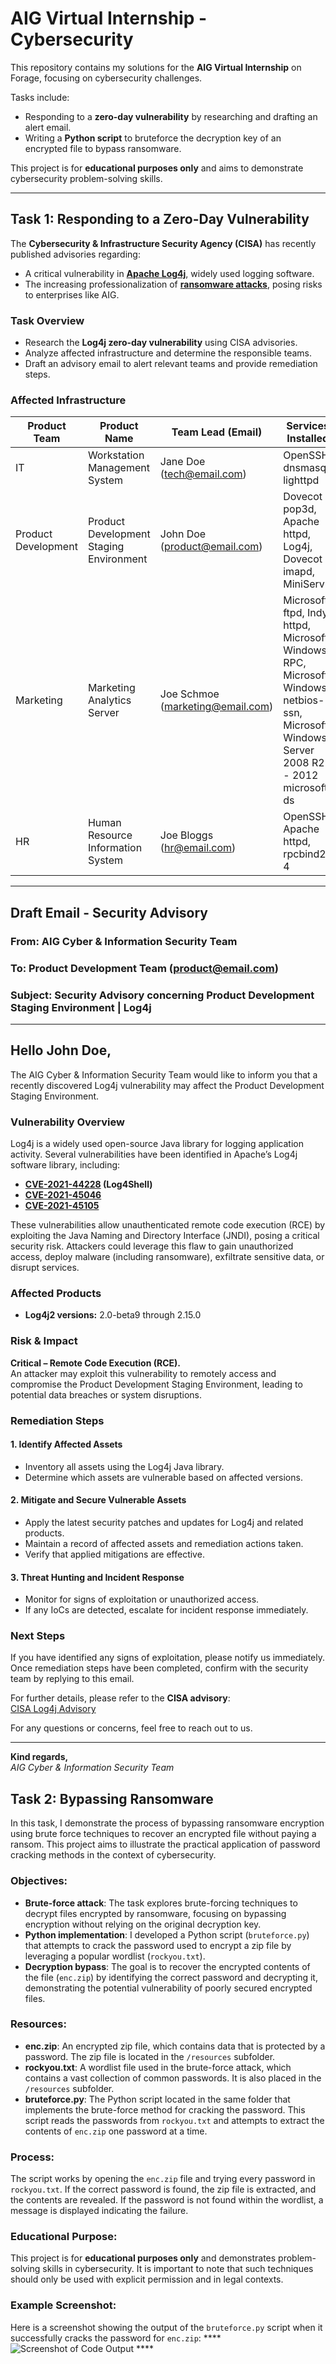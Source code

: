 # AIG Virtual Internship - Cybersecurity

This repository contains my solutions for the **AIG Virtual Internship** on Forage, focusing on cybersecurity challenges.

Tasks include:
- Responding to a **zero-day vulnerability** by researching and drafting an alert email.
- Writing a **Python script** to bruteforce the decryption key of an encrypted file to bypass ransomware.

This project is for **educational purposes only** and aims to demonstrate cybersecurity problem-solving skills.

---

## Task 1: Responding to a Zero-Day Vulnerability

The **Cybersecurity & Infrastructure Security Agency (CISA)** has recently published advisories regarding:
- A critical vulnerability in **[Apache Log4j](https://www.cisa.gov/news-events/cybersecurity-advisories/aa21-356a)**, widely used logging software.
- The increasing professionalization of **[ransomware attacks](https://www.cisa.gov/news/2022/02/09/cisa-fbi-nsa-and-international-partners-issue-advisory-ransomware-trends-2021)**, posing risks to enterprises like AIG.

### Task Overview
- Research the **Log4j zero-day vulnerability** using CISA advisories.
- Analyze affected infrastructure and determine the responsible teams.
- Draft an advisory email to alert relevant teams and provide remediation steps.

### Affected Infrastructure
| Product Team         | Product Name                                | Team Lead (Email)             | Services Installed |
|----------------------|-------------------------------------------|-------------------------------|---------------------|
| IT                  | Workstation Management System             | Jane Doe (tech@email.com)     | OpenSSH, dnsmasq, lighttpd |
| Product Development | Product Development Staging Environment   | John Doe (product@email.com)  | Dovecot pop3d, Apache httpd, Log4j, Dovecot imapd, MiniServ |
| Marketing           | Marketing Analytics Server                | Joe Schmoe (marketing@email.com) | Microsoft ftpd, Indy httpd, Microsoft Windows RPC, Microsoft Windows netbios-ssn, Microsoft Windows Server 2008 R2 - 2012 microsoft ds |
| HR                 | Human Resource Information System         | Joe Bloggs (hr@email.com)     | OpenSSH, Apache httpd, rpcbind2-4 |

---

## Draft Email - Security Advisory  

### **From:** AIG Cyber & Information Security Team  
### **To:** Product Development Team (product@email.com)  
### **Subject:** Security Advisory concerning Product Development Staging Environment | Log4j  

---

## Hello John Doe,  

The AIG Cyber & Information Security Team would like to inform you that a recently discovered Log4j vulnerability may affect the Product Development Staging Environment.  

### **Vulnerability Overview**  
Log4j is a widely used open-source Java library for logging application activity. Several vulnerabilities have been identified in Apache’s Log4j software library, including:  

- **[CVE-2021-44228](https://nvd.nist.gov/vuln/detail/CVE-2021-44228) (Log4Shell)**  
- **[CVE-2021-45046](https://nvd.nist.gov/vuln/detail/CVE-2021-45046)**  
- **[CVE-2021-45105](https://nvd.nist.gov/vuln/detail/CVE-2021-45105)**  

These vulnerabilities allow unauthenticated remote code execution (RCE) by exploiting the Java Naming and Directory Interface (JNDI), posing a critical security risk. Attackers could leverage this flaw to gain unauthorized access, deploy malware (including ransomware), exfiltrate sensitive data, or disrupt services.  

### **Affected Products**  
- **Log4j2 versions:** 2.0-beta9 through 2.15.0  

### **Risk & Impact**  
**Critical – Remote Code Execution (RCE).**  
An attacker may exploit this vulnerability to remotely access and compromise the Product Development Staging Environment, leading to potential data breaches or system disruptions.  

### **Remediation Steps**  

#### **1. Identify Affected Assets**  
- Inventory all assets using the Log4j Java library.  
- Determine which assets are vulnerable based on affected versions.  

#### **2. Mitigate and Secure Vulnerable Assets**  
- Apply the latest security patches and updates for Log4j and related products.  
- Maintain a record of affected assets and remediation actions taken.  
- Verify that applied mitigations are effective.  

#### **3. Threat Hunting and Incident Response**  
- Monitor for signs of exploitation or unauthorized access.  
- If any IoCs are detected, escalate for incident response immediately.  

### **Next Steps**  
If you have identified any signs of exploitation, please notify us immediately. Once remediation steps have been completed, confirm with the security team by replying to this email.  

For further details, please refer to the **CISA advisory**:  
[CISA Log4j Advisory](https://www.cisa.gov/news-events/news/cisa-fbi-nsa-and-international-partners-issue-advisory-ransomware-trends-2021)  

For any questions or concerns, feel free to reach out to us.  

---

**Kind regards,**  
_AIG Cyber & Information Security Team_  


## Task 2: Bypassing Ransomware

In this task, I demonstrate the process of bypassing ransomware encryption using brute force techniques to recover an encrypted file without paying a ransom. This project aims to illustrate the practical application of password cracking methods in the context of cybersecurity.

### Objectives:
- **Brute-force attack**: The task explores brute-forcing techniques to decrypt files encrypted by ransomware, focusing on bypassing encryption without relying on the original decryption key.
- **Python implementation**: I developed a Python script (`bruteforce.py`) that attempts to crack the password used to encrypt a zip file by leveraging a popular wordlist (`rockyou.txt`).
- **Decryption bypass**: The goal is to recover the encrypted contents of the file (`enc.zip`) by identifying the correct password and decrypting it, demonstrating the potential vulnerability of poorly secured encrypted files.

### Resources:
- **enc.zip**: An encrypted zip file, which contains data that is protected by a password. The zip file is located in the `/resources` subfolder.
- **rockyou.txt**: A wordlist file used in the brute-force attack, which contains a vast collection of common passwords. It is also placed in the `/resources` subfolder.
- **bruteforce.py**: The Python script located in the same folder that implements the brute-force method for cracking the password. This script reads the passwords from `rockyou.txt` and attempts to extract the contents of `enc.zip` one password at a time.

### Process:
The script works by opening the `enc.zip` file and trying every password in `rockyou.txt`. If the correct password is found, the zip file is extracted, and the contents are revealed. If the password is not found within the wordlist, a message is displayed indicating the failure.

### Educational Purpose:
This project is for **educational purposes only** and demonstrates problem-solving skills in cybersecurity. It is important to note that such techniques should only be used with explicit permission and in legal contexts.

### Example Screenshot:
Here is a screenshot showing the output of the `bruteforce.py` script when it successfully cracks the password for `enc.zip`:
****![Screenshot of Code Output](https://github.com/user-attachments/assets/c863ceea-9305-483e-8b2b-87878104039f) ****




